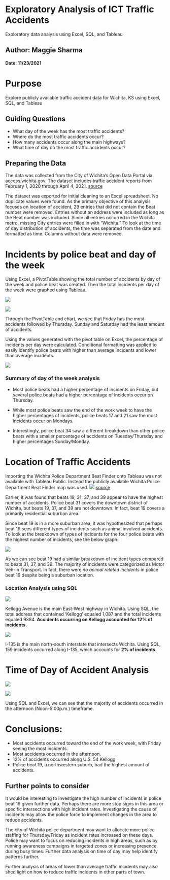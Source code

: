 # Exploratory Analysis of ICT Traffic Accidents
Exploratory data analysis using Excel, SQL, and Tableau

## Author: Maggie Sharma
#### Date: 11/23/2021


# Purpose
Explore publicly available traffic accident data for Wichita, KS using Excel, SQL, and Tableau

## Guiding Questions

* What day of the week has the most traffic accidents?
* Where do the most traffic accidents occur?
* How many accidents occur along the main highways?
* What time of day do the most traffic accidents occur?

## Preparing the Data


The data was collected from the City of Wichita’s Open Data Portal via access.wichita.gov. The dataset includes traffic accident reports from February 1, 2020 through April 4, 2021. [source](https://ict-opendata-cityofwichita.hub.arcgis.com/datasets/1a082b52f46148bcb73f09cdd142c894_0/about)

The dataset was exported for initial cleaning to an Excel spreadsheet. No duplicate values were found. As the primary objective of this analysis focuses on location of accident, 29 entries that did not contain the Beat number were removed. Entries without an address were included as long as the Beat number was included. Since all entries occurred in the Wichita metro, missing City entries were filled in with “Wichita.”  To look at the time of day distribution of accidents, the time was separated from the date and formatted as time. Columns without data were removed. 

# Incidents by police beat and day of the week

Using Excel, a PivotTable showing the total number of accidents by day of the week and police beat was created. Then the total incidents per day of the week were graphed using Tableau. 

![](https://github.com/maggie-sharma/Exploratory-Analysis-of-ICT-traffic/blob/main/pivot%20table2.png?raw=true)



![](https://github.com/maggie-sharma/Exploratory-Analysis-of-ICT-traffic/blob/main/tableau%20chart.png?raw=true)

Through the PivotTable and chart, we see that Friday has the most accidents followed by Thursday. Sunday and Saturday had the least amount of accidents. 


Using the values generated with the pivot table on Excel, the percentage of incidents per day were calculated. Conditional formatting was applied to easily identify police beats with higher than average incidents and lower than average incidents. 

![](https://github.com/maggie-sharma/Exploratory-Analysis-of-ICT-traffic/blob/main/conditional%20formatting.png?raw=true)

### Summary of day of the week analysis 

* Most police beats had a higher percentage of incidents on Friday, but several police beats had a higher percentage of incidents occur on Thursday. 

* While most police beats saw the end of the work week to have the higher percentages of incidents, police beats 17 and 21 saw the most incidents occur on Mondays.  

* Interestingly, police beat 34 saw a different breakdown than other police beats with a smaller percentage of accidents on Tuesday/Thursday and higher percentages Sunday/Monday.

# Location of Traffic Accidents

Importing the Wichita Police Department Beat Finder onto Tableau was not available with Tableau Public. Instead the publicly available Wichita Police Department Beat Finder map was used. 
![](https://github.com/maggie-sharma/Exploratory-Analysis-of-ICT-traffic/blob/main/police%20beat%20map.png?raw=true)
[source](https://www.arcgis.com/apps/webappviewer/index.html?id=f3e02b14547c49c9a63a04e33fba04a4)

Earlier, it was found that beats 19, 31, 37, and 39 appear to have the highest number of accidents. Police beat 31 covers the downtown district of Wichita, but beats 19, 37, and 39 are not downtown. In fact, beat 19 covers a primarily residential suburban area. 


Since beat 19 is in a more suburban area, it was hypothesized that perhaps beat 19 sees different types of incidents such as animal involved accidents. To look at the breakdown of types of incidents for the four police beats with the highest number of incidents, see the below graph:

![](https://github.com/maggie-sharma/Exploratory-Analysis-of-ICT-traffic/blob/main/top%204.png?raw=true)


As we can see beat 19 had a similar breakdown of incident types compared to beats 31, 37, and 39. The majority of incidents were categorized as Motor Veh-In Transport. In fact, there were *no animal related incidents* in police beat 19 despite being a suburban location. 

### Location Analysis using SQL




![](https://github.com/maggie-sharma/Exploratory-Analysis-of-ICT-traffic/blob/main/SQL%20KELLOGG%20STATEMENT.png?raw=true)


Kellogg Avenue is the main East-West highway in Wichita. Using SQL, the total address that contained ‘Kellogg’ equaled 1,087 and the total incidents equaled 9384. **Accidents occurring on Kellogg accounted for 12% of incidents.**



![](https://github.com/maggie-sharma/Exploratory-Analysis-of-ICT-traffic/blob/main/135%20total.png?raw=true)


I-135 is the main north-south interstate that intersects Wichita. Using SQL, 159 incidents occurred along I-135, which accounts for **2% of incidents.**


# Time of Day of Accident Analysis

![](https://github.com/maggie-sharma/Exploratory-Analysis-of-ICT-traffic/blob/main/TIME%20OF%20DAY%20SQL.png?raw=true)

![](https://github.com/maggie-sharma/Exploratory-Analysis-of-ICT-traffic/blob/main/time%20of%20day%20chart.png?raw=true)

Using SQL and Excel, we can see that the majority of accidents occurred in the afternoon (Noon-5:00p.m.) timeframe. 

# Conclusions: 
* Most accidents occurred toward the end of the work week, with Friday seeing the most incidents.
* Most accidents occurred in the afternoon.
* 12% of accidents occurred along U.S. 54 Kellogg 
* Police beat 19, a northwestern suburb, had the highest amount of accidents. 

## Further points to consider

It would be interesting to investigate the high number of incidents in police beat 19 given further data. Perhaps there are more stop signs in this area or specific intersections with high incident rates. Investigating the cause of incidents may allow the police force to implement changes in the area to reduce accidents. 

The city of Wichita police department may want to allocate more police staffing for Thursday/Friday as incident rates increased on these days. Police may want to focus on reducing incidents in high areas, such as by running awareness campaigns in targeted zones or increasing presence during busy times. Further data analysis on time of day may help identify patterns further.

Further analysis of areas of lower than average traffic incidents may also shed light on how to reduce traffic incidents in other parts of town. 
